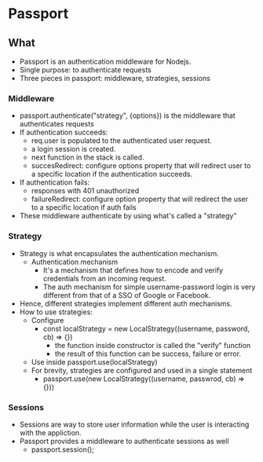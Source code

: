 # Passport

## What

- Passport is an authentication middleware for Nodejs.
- Single purpose: to authenticate requests
- Three pieces in passport: middleware, strategies, sessions

### Middleware

- passport.authenticate("strategy", {options}) is the middleware that authenticates requests
- If authentication succeeds:
  - req.user is populated to the authenticated user request.
  - a login session is created.
  - next function in the stack is called.
  - succesRedirect: configure options property that will redirect user to a specific location if the authentication succeeds.
- If authentication fails:
  - responses with 401 unauthorized
  - failureRedirect: configure option property that will redirect the user to a specific location if auth fails
- These middleware authenticate by using what's called a "strategy"

### Strategy

- Strategy is what encapsulates the authentication mechanism.
  - Authentication mechanism
    - It's a mechanism that defines how to encode and verify credentials from an incoming request.
    - The auth mechanism for simple username-password login is very different from that of a SSO of Google or Facebook.
- Hence, different strategies implement different auth mechanisms.
- How to use strategies:
  - Configure
    - const localStrategy = new LocalStrategy((username, password, cb) => {})
      - the function inside constructor is called the "verify" function
      - the result of this function can be success, failure or error.
  - Use inside passport.use(localStrategy)
  - For brevity, strategies are configured and used in a single statement
    - passport.use(new LocalStrategy((username, passwrod, cb) => {}))

### Sessions

- Sessions are way to store user information while the user is interacting with the appliction.
- Passport provides a middleware to authenticate sessions as well
  - passport.session();
